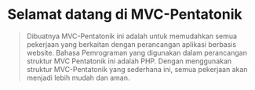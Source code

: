 # Selamat datang di MVC-Pentatonik

> Dibuatnya MVC-Pentatonik ini adalah untuk memudahkan semua pekerjaan yang berkaitan dengan perancangan aplikasi berbasis website. Bahasa Pemrograman yang digunakan dalam perancangan struktur MVC Pentatonik ini adalah PHP. Dengan menggunakan struktur MVC-Pentatonik yang sederhana ini, semua pekerjaan akan menjadi lebih mudah dan aman.

